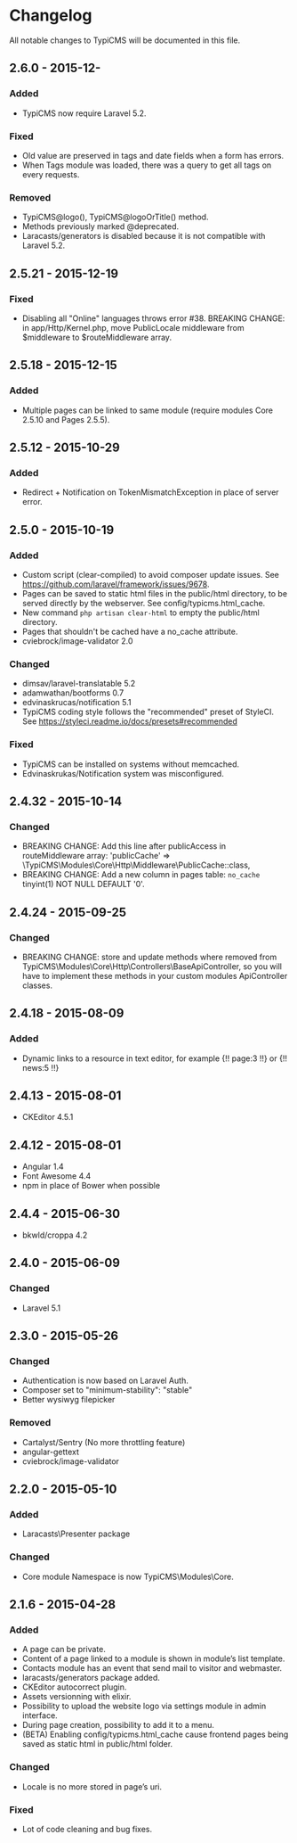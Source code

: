 # Changelog
All notable changes to TypiCMS will be documented in this file.

## 2.6.0 - 2015-12-

### Added
- TypiCMS now require Laravel 5.2.

### Fixed
- Old value are preserved in tags and date fields when a form has errors.
- When Tags module was loaded, there was a query to get all tags on every requests.

### Removed
- TypiCMS@logo(), TypiCMS@logoOrTitle() method.
- Methods previously marked @deprecated.
- Laracasts/generators is disabled because it is not compatible with Laravel 5.2.

## 2.5.21 - 2015-12-19

### Fixed
- Disabling all "Online" languages throws error #38.
BREAKING CHANGE: in app/Http/Kernel.php, move PublicLocale middleware from $middleware to $routeMiddleware array.

## 2.5.18 - 2015-12-15

### Added
- Multiple pages can be linked to same module (require modules Core 2.5.10 and Pages 2.5.5).

## 2.5.12 - 2015-10-29

### Added
- Redirect + Notification on TokenMismatchException in place of server error.

## 2.5.0 - 2015-10-19

### Added
- Custom script (clear-compiled) to avoid composer update issues. See https://github.com/laravel/framework/issues/9678.
- Pages can be saved to static html files in the public/html directory, to be served directly by the webserver. See config/typicms.html_cache.
- New command ```php artisan clear-html``` to empty the public/html directory.
- Pages that shouldn't be cached have a no_cache attribute.
- cviebrock/image-validator 2.0

### Changed
- dimsav/laravel-translatable 5.2
- adamwathan/bootforms 0.7
- edvinaskrucas/notification 5.1
- TypiCMS coding style follows the "recommended" preset of StyleCI. See https://styleci.readme.io/docs/presets#recommended

### Fixed
- TypiCMS can be installed on systems without memcached.
- Edvinaskrukas/Notification system was misconfigured.

## 2.4.32 - 2015-10-14

### Changed
- BREAKING CHANGE: Add this line after publicAccess in routeMiddleware array: 'publicCache' => \TypiCMS\Modules\Core\Http\Middleware\PublicCache::class,
- BREAKING CHANGE: Add a new column in pages table: `no_cache` tinyint(1) NOT NULL DEFAULT '0'.

## 2.4.24 - 2015-09-25

### Changed
- BREAKING CHANGE: store and update methods where removed from TypiCMS\Modules\Core\Http\Controllers\BaseApiController, so you will have to implement these methods in your custom modules ApiController classes.

## 2.4.18 - 2015-08-09

### Added
- Dynamic links to a resource in text editor, for example {!! page:3 !!} or {!! news:5 !!}

## 2.4.13 - 2015-08-01

- CKEditor 4.5.1

## 2.4.12 - 2015-08-01

- Angular 1.4
- Font Awesome 4.4
- npm in place of Bower when possible

## 2.4.4 - 2015-06-30

- bkwld/croppa 4.2

## 2.4.0 - 2015-06-09

### Changed
- Laravel 5.1

## 2.3.0 - 2015-05-26

### Changed
- Authentication is now based on Laravel Auth.
- Composer set to "minimum-stability": "stable"
- Better wysiwyg filepicker

### Removed
- Cartalyst/Sentry (No more throttling feature)
- angular-gettext
- cviebrock/image-validator

## 2.2.0 - 2015-05-10

### Added
- Laracasts\Presenter package

### Changed
- Core module Namespace is now TypiCMS\Modules\Core.

## 2.1.6 - 2015-04-28

### Added
- A page can be private.
- Content of a page linked to a module is shown in module’s list template.
- Contacts module has an event that send mail to visitor and webmaster.
- laracasts/generators package added.
- CKEditor autocorrect plugin.
- Assets versionning with elixir.
- Possibility to upload the website logo via settings module in admin interface.
- During page creation, possibility to add it to a menu.
- (BETA) Enabling config/typicms.html_cache cause frontend pages being saved as static html in public/html folder.

### Changed
- Locale is no more stored in page’s uri.

### Fixed
- Lot of code cleaning and bug fixes.
